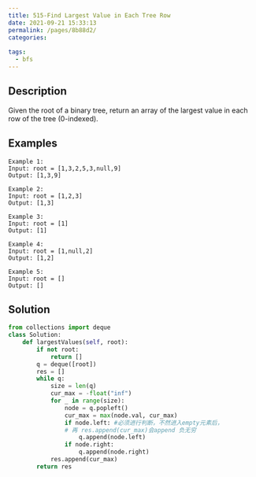 ```yaml
---
title: 515-Find Largest Value in Each Tree Row
date: 2021-09-21 15:33:13
permalink: /pages/8b88d2/
categories:
  
tags:
  - bfs
---
```

## Description
Given the root of a binary tree, return an array of the largest value in each row of the tree (0-indexed).

## Examples
```
Example 1:
Input: root = [1,3,2,5,3,null,9]
Output: [1,3,9]

Example 2:
Input: root = [1,2,3]
Output: [1,3]

Example 3:
Input: root = [1]
Output: [1]

Example 4:
Input: root = [1,null,2]
Output: [1,2]

Example 5:
Input: root = []
Output: []
```

## Solution
```python
from collections import deque
class Solution:
    def largestValues(self, root):
        if not root:
            return []
        q = deque([root])
        res = []
        while q:
            size = len(q)
            cur_max = -float("inf")
            for _ in range(size):
                node = q.popleft()
                cur_max = max(node.val, cur_max)
                if node.left: #必须进行判断，不然进入empty元素后，
                # 再 res.append(cur_max)会append 负无穷
                    q.append(node.left)
                if node.right:
                    q.append(node.right)
            res.append(cur_max)
        return res
```